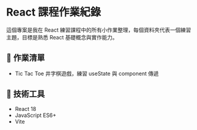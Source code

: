 # React 課程作業紀錄

這個專案是我在 React 練習課程中的所有小作業整理，每個資料夾代表一個練習主題，目標是熟悉 React 基礎概念與實作能力。

## 📂 作業清單

- Tic Tac Toe 井字棋遊戲，練習 useState 與 component 傳遞

## 🔧 技術工具

- React 18
- JavaScript ES6+
- Vite
